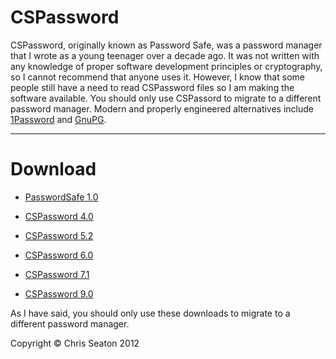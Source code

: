 # CSPassword

CSPassword, originally known as Password Safe, was a password manager that I
wrote as a young teenager over a decade ago. It was not written with any
knowledge of proper software development principles or cryptography, so I cannot
recommend that anyone uses it. However, I know that some people still have a
need to read CSPassword files so I am making the software available.  You should
only use CSPassord to migrate to a different password manager. Modern and
properly engineered alternatives include
[1Password](https://agilebits.com/onepassword) and
[GnuPG](http://www.gnupg.org).

----

# Download

*   [PasswordSafe 1.0](archive/passwordsafe-windows-1.0.zip)

*   [CSPassword 4.0](archive/cspassword-windows-4.0.exe)

*   [CSPassword 5.2](archive/cspassword-windows-5.2.zip)

*   [CSPassword 6.0](archive/cspassword-windows-6.0.zip)

*   [CSPassword 7.1](archive/cspassword-windows-7.1.zip)

*   [CSPassword 9.0](archive/cspassword-windows-9.0.exe)

As I have said, you should only use these downloads to migrate to a different
password manager.

Copyright © Chris Seaton 2012
